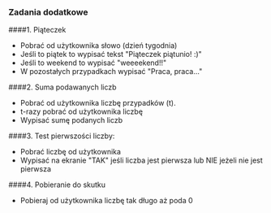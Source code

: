 ### Zadania dodatkowe
####1. Piąteczek
- Pobrać od użytkownika słowo (dzień tygodnia)
- Jeśli to piątek to wypisać tekst "Piąteczek piątunio! :)"
- Jeśli to weekend to wypisać "weeeekend!!"
- W pozostałych przypadkach wypisać "Praca, praca..."

####2. Suma podawanych liczb
- Pobrać od użytkownika liczbę przypadków (t).
- t-razy pobrać od użytkownika liczbę
- Wypisać sumę podanych liczb

####3. Test pierwszości liczby:
- Pobrać liczbę od użytkownika
- Wypisać na ekranie "TAK" jeśli liczba jest pierwsza lub NIE jeżeli nie jest pierwsza

####4. Pobieranie do skutku
- Pobieraj od użytkownika liczbę tak długo aż poda 0
